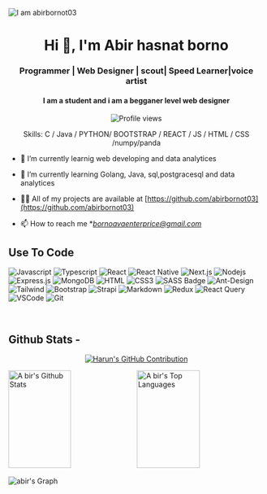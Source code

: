 ![I am abirbornot03](https://github.com/abirbornot03/abirbornot03/blob/main/code.png)

<h1 align="center">Hi 👋, I'm Abir hasnat borno</h1>
<h3 align="center">Programmer | Web Designer | scout| Speed Learner|voice artist</h3>
<h4 align="center">I am a student and i am a begganer level web designer</h4>

<div align="center">

![Profile views](https://komarev.com/ghpvc/?username=abirbornot03&color=red)

Skills: C / Java / PYTHON/ BOOTSTRAP / REACT / JS / HTML / CSS /numpy/panda

</div>

- 🔭 I’m currently learnig web developing and data  analytices

- 🌱 I’m currently learning Golang, Java, sql,postgracesql and data analytices

- 👨‍💻 All of my projects are available at [https://github.com/abirbornot03](https://github.com/abirbornot03)

- 📫 How to reach me **bornoavaenterprice@gmail.com*
## Use To Code

![Javascript](https://img.shields.io/badge/Javascript-F0DB4F?style=for-the-badge&labelColor=black&logo=javascript&logoColor=F0DB4F)
![Typescript](https://img.shields.io/badge/Typescript-007acc?style=for-the-badge&labelColor=black&logo=typescript&logoColor=007acc)
![React](https://img.shields.io/badge/-React-61DBFB?style=for-the-badge&labelColor=black&logo=react&logoColor=61DBFB)
![React Native](https://img.shields.io/badge/React_Native-20232A?style=for-the-badge&logo=react&logoColor=61DAFB)
![Next.js](https://img.shields.io/badge/next.js-000000?style=for-the-badge&logo=nextdotjs&logoColor=white)
![Nodejs](https://img.shields.io/badge/Nodejs-3C873A?style=for-the-badge&labelColor=black&logo=node.js&logoColor=3C873A)
![Express.js](https://img.shields.io/badge/Express.js-000000?style=for-the-badge&logo=express&logoColor=white)
![MongoDB](https://img.shields.io/badge/MongoDB-4EA94B?style=for-the-badge&logo=mongodb&logoColor=white)
![HTML](https://img.shields.io/badge/HTML5-E34F26?style=for-the-badge&logo=html5&logoColor=white)
![CSS3](https://img.shields.io/badge/CSS3-1572B6?style=for-the-badge&logo=css3&logoColor=white)
![SASS Badge](https://img.shields.io/badge/Sass-CC6699?style=for-the-badge&logo=sass&logoColor=white)
![Ant-Design](https://img.shields.io/badge/AntDesign-0170FE?style=for-the-badge&logo=antdesign&logoColor=white)
![Tailwind](https://img.shields.io/badge/Tailwind_CSS-092749?style=for-the-badge&logo=tailwindcss&logoColor=06B6D4&labelColor=000000)
![Bootstrap](https://img.shields.io/badge/Bootstrap-563D7C?style=for-the-badge&logo=bootstrap&logoColor=white)
![Strapi](https://img.shields.io/badge/strapi-2E7EEA?style=for-the-badge&logo=strapi&logoColor=white)
![Markdown](https://img.shields.io/badge/Markdown-000000?style=for-the-badge&logo=markdown&logoColor=white)
![Redux](https://img.shields.io/badge/Redux-593D88?style=for-the-badge&logo=redux&logoColor=white)
![React Query](https://img.shields.io/badge/-React_Query-FF4154?style=for-the-badge&logo=react%20query&logoColor=white)
![VSCode](https://img.shields.io/badge/Visual_Studio-0078d7?style=for-the-badge&logo=visual%20studio&logoColor=white)
![Git](https://img.shields.io/badge/Git-F05032?style=for-the-badge&logo=git&logoColor=white)

<br/>

## Github Stats -

<p align="center">
  <a href="https://github.com/abirbornot03">
    <img src="https://github-profile-summary-cards.vercel.app/api/cards/profile-details?username=abirbornot03&theme=radical" alt="Harun's GitHub Contribution"/>
  </a>
</p>

<a> 
    <a href="https://github.com/abirbornot03"><img alt="A bir's Github Stats" src="https://denvercoder1-github-readme-stats.vercel.app/api?username=abirbornot03&show_icons=true&count_private=true&theme=react&border_color=7F3FBF&bg_color=0D1117&title_color=F85D7F&icon_color=F8D866" height="192px" width="49.5%"/></a>
  <a href="https://github.com/abirbornot03"><img alt="A bir's Top Languages" src="https://denvercoder1-github-readme-stats.vercel.app/api/top-langs/?username=abirbornot03&langs_count=8&layout=compact&theme=react&border_color=7F3FBF&bg_color=0D1117&title_color=F85D7F&icon_color=F8D866" height="192px" width="49.5%"/></a>
  <br/>
</a>

![abir's Graph](https://github-readme-activity-graph.vercel.app/graph?username=abirbornot03&custom_title=Harun's%20GitHub%20Activity%20Graph&bg_color=0D1117&color=7F3FBF&line=7F3FBF&point=7F3FBF&area_color=FFFFFF&title_color=FFFFFF&area=true)

<br/>

<br/>

